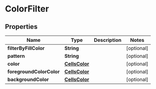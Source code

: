 
# ColorFilter

## Properties
Name | Type | Description | Notes
------------ | ------------- | ------------- | -------------
**filterByFillColor** | **String** |  |  [optional]
**pattern** | **String** |  |  [optional]
**color** | [**CellsColor**](CellsColor.md) |  |  [optional]
**foregroundColorColor** | [**CellsColor**](CellsColor.md) |  |  [optional]
**backgroundColor** | [**CellsColor**](CellsColor.md) |  |  [optional]



